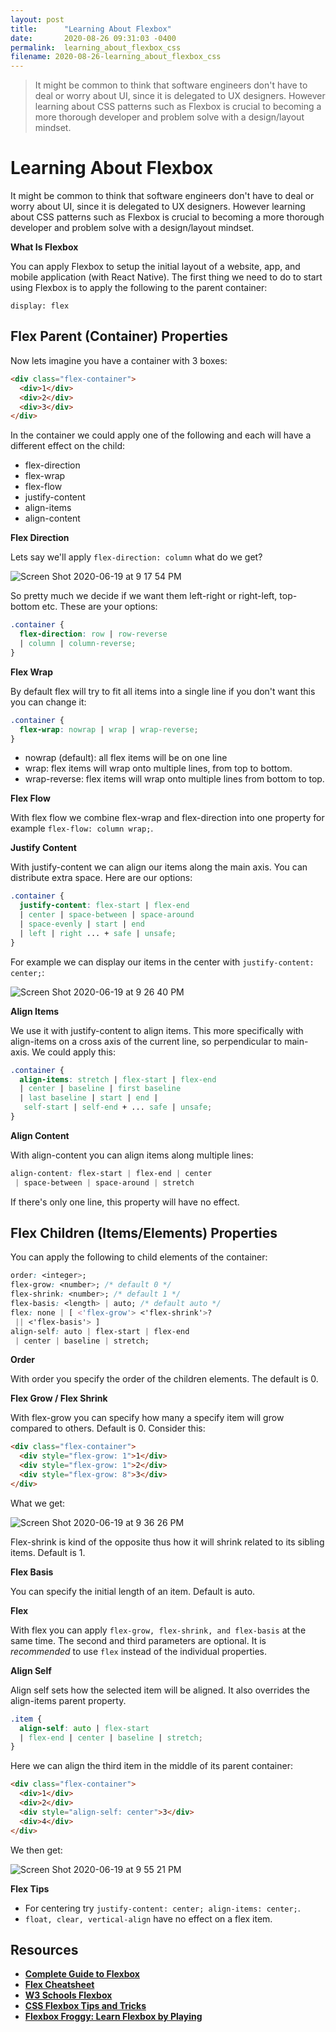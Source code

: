 ```yaml
---
layout: post
title:      "Learning About Flexbox"
date:       2020-08-26 09:31:03 -0400
permalink:  learning_about_flexbox_css
filename: 2020-08-26-learning_about_flexbox_css
---
```


> It might be common to think that software engineers don't have to deal or worry about UI, since it is delegated to UX designers. However learning about CSS patterns such as Flexbox is crucial to becoming a more thorough developer and problem solve with a design/layout mindset.

# Learning About Flexbox

It might be common to think that software engineers don't have to deal or worry about UI, since it is delegated to UX designers. However learning about CSS patterns such as Flexbox is crucial to becoming a more thorough developer and problem solve with a design/layout mindset.

**What Is Flexbox**

You can apply Flexbox to setup the initial layout of a website, app, and mobile application (with React Native). The first thing we need to do to start using Flexbox is to apply the following to the parent container:

`display: flex`

## Flex Parent (Container) Properties

Now lets imagine you have a container with 3 boxes:

```html
<div class="flex-container">
  <div>1</div>
  <div>2</div>
  <div>3</div>
</div>
```

In the container we could apply one of the following and each will have a different effect on the child:

- flex-direction
- flex-wrap
- flex-flow
- justify-content
- align-items
- align-content

**Flex Direction**

Lets say we'll apply `flex-direction: column` what do we get?

![Screen Shot 2020-06-19 at 9 17 54 PM](https://user-images.githubusercontent.com/15071636/85189215-6775a300-b272-11ea-8de6-02d230574e0a.png)

So pretty much we decide if we want them left-right or right-left, top-bottom etc. These are your options:

```css
.container {
  flex-direction: row | row-reverse 
  | column | column-reverse;
}
```

**Flex Wrap**

By default flex will try to fit all items into a single line if you don't want this you can change it:

```css
.container {
  flex-wrap: nowrap | wrap | wrap-reverse;
}
```

- nowrap (default): all flex items will be on one line
- wrap: flex items will wrap onto multiple lines, from top to bottom.
- wrap-reverse: flex items will wrap onto multiple lines from bottom to top.

**Flex Flow**

With flex flow we combine flex-wrap and flex-direction into one property for example `flex-flow: column wrap;`.

**Justify Content**

With justify-content we can align our items along the main axis. You can distribute extra space. Here are our options:

```css
.container {
  justify-content: flex-start | flex-end 
  | center | space-between | space-around 
  | space-evenly | start | end 
  | left | right ... + safe | unsafe;
}
```

For example we can display our items in the center with `justify-content: center;`:

![Screen Shot 2020-06-19 at 9 26 40 PM](https://user-images.githubusercontent.com/15071636/85189316-97717600-b273-11ea-8cd9-150395753be7.png)

**Align Items**

We use it with justify-content to align items. This more specifically with align-items on a cross axis of the current line, so perpendicular to main-axis. We could apply this:

```css
.container {
  align-items: stretch | flex-start | flex-end 
  | center | baseline | first baseline 
  | last baseline | start | end |
   self-start | self-end + ... safe | unsafe;
}
```

**Align Content**

With align-content you can align items along multiple lines:

```css
align-content: flex-start | flex-end | center
 | space-between | space-around | stretch
```

If there's only one line, this property will have no effect.

## Flex Children (Items/Elements) Properties

You can apply the following to child elements of the container:

```css
order: <integer>;
flex-grow: <number>; /* default 0 */
flex-shrink: <number>; /* default 1 */
flex-basis: <length> | auto; /* default auto */
flex: none | [ <'flex-grow'> <'flex-shrink'>?
 || <'flex-basis'> ]
align-self: auto | flex-start | flex-end
 | center | baseline | stretch;
```

**Order**

With order you specify the order of the children elements. The default is 0.

**Flex Grow / Flex Shrink**

With flex-grow you can specify how many a specify item will grow compared to others. Default is 0. Consider this:

```html
<div class="flex-container">
  <div style="flex-grow: 1">1</div>
  <div style="flex-grow: 1">2</div>
  <div style="flex-grow: 8">3</div>
</div>
```

What we get:

![Screen Shot 2020-06-19 at 9 36 26 PM](https://user-images.githubusercontent.com/15071636/85189460-f5528d80-b274-11ea-8cff-9be118384ba1.png)

Flex-shrink is kind of the opposite thus how it will shrink related to its sibling items. Default is 1.

**Flex Basis**

You can specify the initial length of an item. Default is auto.

**Flex**

With flex you can apply `flex-grow, flex-shrink, and flex-basis` at the same time. The second and third parameters are optional. It is *recommended* to use `flex` instead of the individual properties.

**Align Self**

Align self sets how the selected item will be aligned. It also overrides the align-items parent property. 

```css
.item {
  align-self: auto | flex-start 
  | flex-end | center | baseline | stretch;
}
```

Here we can align the third item in the middle of its parent container:

```html
<div class="flex-container">
  <div>1</div>
  <div>2</div>
  <div style="align-self: center">3</div>
  <div>4</div>
</div>
```

We then get:

![Screen Shot 2020-06-19 at 9 55 21 PM](https://user-images.githubusercontent.com/15071636/85189784-99d5cf00-b277-11ea-8720-b1e4c18ff770.png)

**Flex Tips**

- For centering try `justify-content: center; align-items: center;`.
- `float, clear, vertical-align` have no effect on a flex item.

## Resources

- [**Complete Guide to Flexbox**](https://css-tricks.com/snippets/css/a-guide-to-flexbox/)
- [**Flex Cheatsheet**](https://yoksel.github.io/flex-cheatsheet/)
- [**W3 Schools Flexbox**](https://www.w3schools.com/css/css3_flexbox.asp)
- [**CSS Flexbox Tips and Tricks**](https://www.freecodecamp.org/news/css-flexbox-tips-and-tricks/)
- [**Flexbox Froggy: Learn Flexbox by Playing**](https://flexboxfroggy.com/)
